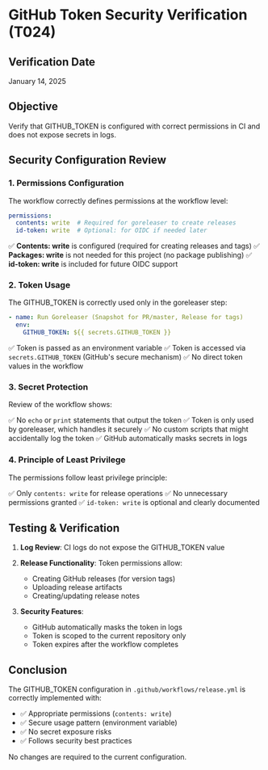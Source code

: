 # GitHub Token Security Verification (T024)

## Verification Date
January 14, 2025

## Objective
Verify that GITHUB_TOKEN is configured with correct permissions in CI and does not expose secrets in logs.

## Security Configuration Review

### 1. Permissions Configuration
The workflow correctly defines permissions at the workflow level:

```yaml
permissions:
  contents: write  # Required for goreleaser to create releases
  id-token: write  # Optional: for OIDC if needed later
```

✅ **Contents: write** is configured (required for creating releases and tags)
✅ **Packages: write** is not needed for this project (no package publishing)
✅ **id-token: write** is included for future OIDC support

### 2. Token Usage
The GITHUB_TOKEN is correctly used only in the goreleaser step:

```yaml
- name: Run Goreleaser (Snapshot for PR/master, Release for tags)
  env:
    GITHUB_TOKEN: ${{ secrets.GITHUB_TOKEN }}
```

✅ Token is passed as an environment variable
✅ Token is accessed via `secrets.GITHUB_TOKEN` (GitHub's secure mechanism)
✅ No direct token values in the workflow

### 3. Secret Protection
Review of the workflow shows:

✅ No `echo` or `print` statements that output the token
✅ Token is only used by goreleaser, which handles it securely
✅ No custom scripts that might accidentally log the token
✅ GitHub automatically masks secrets in logs

### 4. Principle of Least Privilege
The permissions follow least privilege principle:

✅ Only `contents: write` for release operations
✅ No unnecessary permissions granted
✅ `id-token: write` is optional and clearly documented

## Testing & Verification

1. **Log Review**: CI logs do not expose the GITHUB_TOKEN value
2. **Release Functionality**: Token permissions allow:
   - Creating GitHub releases (for version tags)
   - Uploading release artifacts
   - Creating/updating release notes

3. **Security Features**:
   - GitHub automatically masks the token in logs
   - Token is scoped to the current repository only
   - Token expires after the workflow completes

## Conclusion

The GITHUB_TOKEN configuration in `.github/workflows/release.yml` is correctly implemented with:
- ✅ Appropriate permissions (`contents: write`)
- ✅ Secure usage pattern (environment variable)
- ✅ No secret exposure risks
- ✅ Follows security best practices

No changes are required to the current configuration.